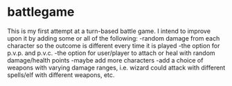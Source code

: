 # battlegame
This is my first attempt at a turn-based battle game.
I intend to improve upon it by adding some or all of the following:
  -random damage from each character so the outcome is different every time it is played
  -the option for p.v.p. and p.v.c.
  -the option for user/player to attach or heal with random damage/health points
  -maybe add more characters
  -add a choice of weapons with varying damage ranges, i.e. wizard could attack with different spells/elf with different weapons, etc.
